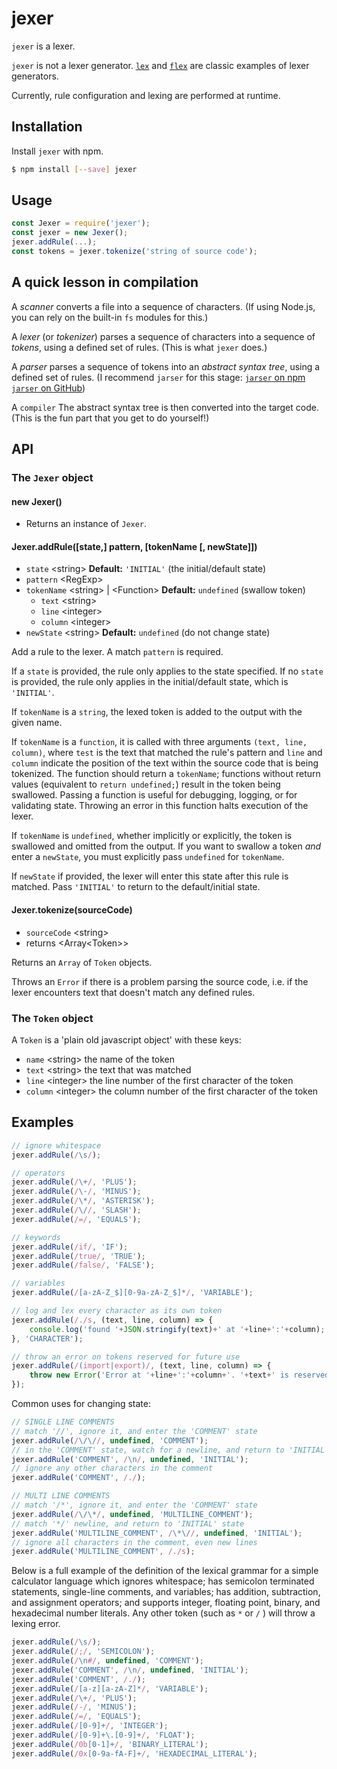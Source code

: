 # jexer

`jexer` is a lexer.

`jexer` is not a lexer generator. [`lex`](http://bxr.su/OpenBSD/usr.bin/lex/)
and [`flex`](https://github.com/westes/flex) are classic examples of lexer
generators.

Currently, rule configuration and lexing are performed at runtime.

## Installation

Install `jexer` with npm.

```bash
$ npm install [--save] jexer
```

## Usage

```js
const Jexer = require('jexer');
const jexer = new Jexer();
jexer.addRule(...);
const tokens = jexer.tokenize('string of source code');
```

## A quick lesson in compilation

A _scanner_ converts a file into a sequence of characters. (If using Node.js,
you can rely on the built-in `fs` modules for this.)

A _lexer_ (or _tokenizer_) parses a sequence of characters into a sequence of
_tokens_, using a defined set of rules. (This is what `jexer` does.)

A _parser_ parses a sequence of tokens into an _abstract syntax tree_, using a
defined set of rules. (I recommend `jarser` for this stage: 
[`jarser` on npm](https://npmjs.com/jarser)
[`jarser` on GitHub](https://github.com/MichaelBuhler/jarser))

A `compiler`
The abstract syntax tree is then converted into the target code. (This is the
fun part that you get to do yourself!)

## API

### The `Jexer` object

#### new Jexer()

* Returns an instance of `Jexer`.

#### Jexer.addRule([state,] pattern, [tokenName [, newState]])

* `state` \<string> **Default:** `'INITIAL'` (the initial/default state)
* `pattern` \<RegExp>
* `tokenName` \<string> | \<Function> **Default:** `undefined` (swallow token)
  * `text` \<string>
  * `line` \<integer>
  * `column`  \<integer>
* `newState` \<string> **Default:** `undefined` (do not change state)

Add a rule to the lexer. A match `pattern` is required.

If a `state` is provided, the rule only applies to the state specified. If no
`state` is provided, the rule only applies in the initial/default state, which
is `'INITIAL'`.

If `tokenName` is a `string`, the lexed token is added to the output with the
given name.

If `tokenName` is a `function`, it is called with three arguments `(text, line,
column)`, where `test` is the text that matched the rule's pattern and `line`
and `column` indicate the position of the text within the source code that is
being tokenized. The function should return a `tokenName`; functions without
return values (equivalent to `return undefined;`) result in the token being
swallowed. Passing a function is useful for debugging, logging, or for
validating state. Throwing an error in this function halts execution of the
lexer.

If `tokenName` is `undefined`, whether implicitly or explicitly,
the token is swallowed and omitted from the output. If you want to swallow a
token _and_ enter a `newState`, you must explicitly pass `undefined` for
`tokenName`.

If `newState` if provided, the lexer will enter this state after this rule is
matched. Pass `'INITIAL'` to return to the default/initial state.

#### Jexer.tokenize(sourceCode)

* `sourceCode` \<string>
* returns \<Array\<Token>>

Returns an `Array` of `Token` objects.

Throws an `Error` if there is a problem parsing the source code, i.e. if the
lexer encounters text that doesn't match any defined rules.

### The `Token` object

A `Token` is a 'plain old javascript object' with these keys:

* `name` \<string> the name of the token
* `text` \<string> the text that was matched
* `line` \<integer> the line number of the first character of the token
* `column` \<integer> the column number of the first character of the token

## Examples

```js
// ignore whitespace
jexer.addRule(/\s/);

// operators
jexer.addRule(/\+/, 'PLUS');
jexer.addRule(/\-/, 'MINUS');
jexer.addRule(/\*/, 'ASTERISK');
jexer.addRule(/\//, 'SLASH');
jexer.addRule(/=/, 'EQUALS');

// keywords
jexer.addRule(/if/, 'IF');
jexer.addRule(/true/, 'TRUE');
jexer.addRule(/false/, 'FALSE');

// variables
jexer.addRule(/[a-zA-Z_$][0-9a-zA-Z_$]*/, 'VARIABLE');
```

```js
// log and lex every character as its own token
jexer.addRule(/./s, (text, line, column) => {
    console.log('found '+JSON.stringify(text)+' at '+line+':'+column);
}, 'CHARACTER');
```

```js
// throw an error on tokens reserved for future use
jexer.addRule(/(import|export)/, (text, line, column) => {
    throw new Error('Error at '+line+':'+column+'. '+text+' is reserved!');
});
```

Common uses for changing state:

```js
// SINGLE LINE COMMENTS
// match '//', ignore it, and enter the 'COMMENT' state
jexer.addRule(/\/\//, undefined, 'COMMENT');
// in the 'COMMENT' state, watch for a newline, and return to 'INITIAL' state
jexer.addRule('COMMENT', /\n/, undefined, 'INITIAL');
// ignore any other characters in the comment
jexer.addRule('COMMENT', /./);
```

```js
// MULTI LINE COMMENTS
// match '/*', ignore it, and enter the 'COMMENT' state
jexer.addRule(/\/\*/, undefined, 'MULTILINE_COMMENT');
// match '*/' newline, and return to 'INITIAL' state
jexer.addRule('MULTILINE_COMMENT', /\*\//, undefined, 'INITIAL');
// ignore all characters in the comment, even new lines
jexer.addRule('MULTILINE_COMMENT', /./s);
```

Below is a full example of the definition of the lexical grammar for a simple
calculator language which ignores whitespace; has semicolon terminated
statements, single-line comments, and variables; has addition, subtraction,
and assignment operators; and supports integer, floating point, binary, and
hexadecimal number literals. Any other token (such as `*` or `/` ) will throw
a lexing error.

```js
jexer.addRule(/\s/);
jexer.addRule(/;/, 'SEMICOLON');
jexer.addRule(/\n#/, undefined, 'COMMENT');
jexer.addRule('COMMENT', /\n/, undefined, 'INITIAL');
jexer.addRule('COMMENT', /./);
jexer.addRule(/[a-z][a-zA-Z]*/, 'VARIABLE');
jexer.addRule(/\+/, 'PLUS');
jexer.addRule(/-/, 'MINUS');
jexer.addRule(/=/, 'EQUALS');
jexer.addRule(/[0-9]+/, 'INTEGER');
jexer.addRule(/[0-9]+\.[0-9]+/, 'FLOAT');
jexer.addRule(/0b[0-1]+/, 'BINARY_LITERAL');
jexer.addRule(/0x[0-9a-fA-F]+/, 'HEXADECIMAL_LITERAL');
```
